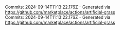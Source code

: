 Commits: 2024-09-14T11:13:22.176Z - Generated via https://github.com/marketplace/actions/artificial-grass
<br>
Commits: 2024-09-14T11:13:22.176Z - Generated via https://github.com/marketplace/actions/artificial-grass
<br>
